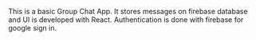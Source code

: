 This is a basic Group Chat App.
It stores messages on firebase database and UI is developed with React.
Authentication is done with firebase for google sign in.

